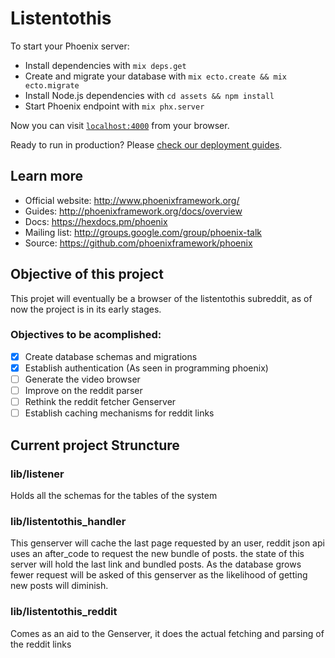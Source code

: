 # Listentothis

To start your Phoenix server:

  * Install dependencies with `mix deps.get`
  * Create and migrate your database with `mix ecto.create && mix ecto.migrate`
  * Install Node.js dependencies with `cd assets && npm install`
  * Start Phoenix endpoint with `mix phx.server`

Now you can visit [`localhost:4000`](http://localhost:4000) from your browser.

Ready to run in production? Please [check our deployment guides](http://www.phoenixframework.org/docs/deployment).

## Learn more

  * Official website: http://www.phoenixframework.org/
  * Guides: http://phoenixframework.org/docs/overview
  * Docs: https://hexdocs.pm/phoenix
  * Mailing list: http://groups.google.com/group/phoenix-talk
  * Source: https://github.com/phoenixframework/phoenix

## Objective of this project

This projet will eventually be a browser of the listentothis subreddit, as of now the project is in its early stages.
### Objectives to be acomplished:

- [x] Create database schemas and migrations
- [x] Establish authentication (As seen in programming phoenix)
- [ ] Generate the video browser
- [ ] Improve on the reddit parser
- [ ] Rethink the reddit fetcher Genserver 
- [ ] Establish caching mechanisms for reddit links

## Current project Struncture

### lib/listener

Holds all the schemas for the tables of the system

### lib/listentothis_handler

This genserver will cache the last page requested by an user, reddit json api uses an after_code to request the new bundle of posts. the state of this server will hold the last link and bundled posts. As the database grows fewer request will be asked of this genserver as the likelihood of getting new posts will diminish.

### lib/listentothis_reddit

Comes as an aid to the Genserver, it does the actual fetching and parsing of the reddit links